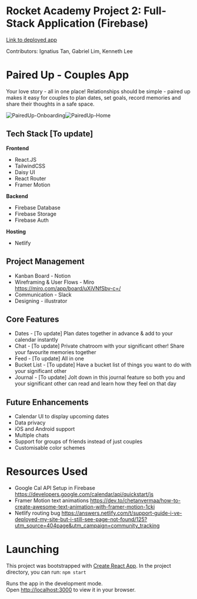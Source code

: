 # Rocket Academy Project 2: Full-Stack Application (Firebase)
[Link to deployed app](https://paired-up.netlify.app/)

Contributors: Ignatius Tan, Gabriel Lim, Kenneth Lee

# Paired Up - Couples App

Your love story - all in one place! Relationships should be simple - paired up makes it easy for couples to plan dates, set goals, record memories and share their thoughts in a safe space. 

![PairedUp-Onboarding](https://github.com/gbrllim/paired-up/assets/60804089/fdf8f443-ad16-4c51-90b6-932bc6af67c0)![PairedUp-Home](https://github.com/gbrllim/paired-up/assets/60804089/8699137f-804e-41e6-9c11-adc46360cd26)

## Tech Stack [To update]

**Frontend**
- React.JS
- TailwindCSS
- Daisy UI
- React Router
- Framer Motion

**Backend**
- Firebase Database
- Firebase Storage
- Firebase Auth
  
**Hosting**
- Netlify

## Project Management

- Kanban Board - Notion
- Wireframing & User Flows - Miro https://miro.com/app/board/uXjVNfSbv-c=/
- Communication - Slack
- Designing - illustrator

## Core Features

- Dates - [To update] Plan dates together in advance & add to your calendar instantly
- Chat - [To update] Private chatroom with your significant other! Share your favourite memories together
- Feed - [To update] All in one
- Bucket List - [To update] Have a bucket list of things you want to do with your significant other
- Journal - [To update] Jolt down in this journal feature so both you and your significant other can read and learn how they feel on that day

## Future Enhancements

- Calendar UI to display upcoming dates
- Data privacy
- iOS and Android support
- Multiple chats
- Support for groups of friends instead of just couples
- Customisable color schemes

# Resources Used

- Google Cal API Setup in Firebase https://developers.google.com/calendar/api/quickstart/js
- Framer Motion text animations https://dev.to/chetanvermaa/how-to-create-awesome-text-animation-with-framer-motion-1cki
- Netlify routing bug https://answers.netlify.com/t/support-guide-i-ve-deployed-my-site-but-i-still-see-page-not-found/125?utm_source=404page&utm_campaign=community_tracking

# Launching

This project was bootstrapped with [Create React App](https://github.com/facebook/create-react-app). In the project directory, you can run: `npm start`

Runs the app in the development mode.\
Open [http://localhost:3000](http://localhost:3000) to view it in your browser.
